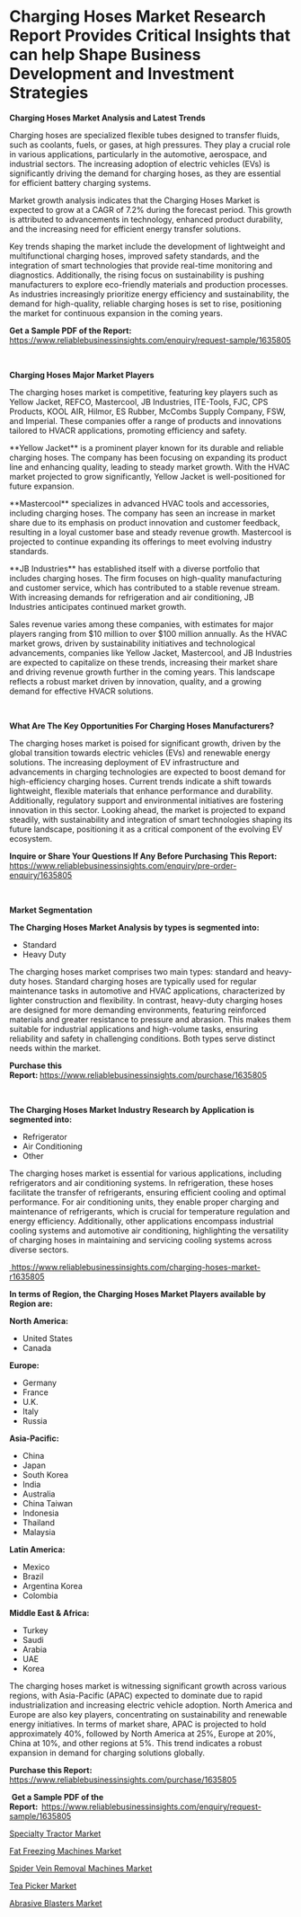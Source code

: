 <p><h1>Charging Hoses Market Research Report Provides Critical Insights that can help Shape Business Development and Investment Strategies</h1></p><p><strong>Charging Hoses Market Analysis and Latest Trends</strong></p>
<p><p>Charging hoses are specialized flexible tubes designed to transfer fluids, such as coolants, fuels, or gases, at high pressures. They play a crucial role in various applications, particularly in the automotive, aerospace, and industrial sectors. The increasing adoption of electric vehicles (EVs) is significantly driving the demand for charging hoses, as they are essential for efficient battery charging systems. </p><p>Market growth analysis indicates that the Charging Hoses Market is expected to grow at a CAGR of 7.2% during the forecast period. This growth is attributed to advancements in technology, enhanced product durability, and the increasing need for efficient energy transfer solutions. </p><p>Key trends shaping the market include the development of lightweight and multifunctional charging hoses, improved safety standards, and the integration of smart technologies that provide real-time monitoring and diagnostics. Additionally, the rising focus on sustainability is pushing manufacturers to explore eco-friendly materials and production processes. As industries increasingly prioritize energy efficiency and sustainability, the demand for high-quality, reliable charging hoses is set to rise, positioning the market for continuous expansion in the coming years.</p></p>
<p><strong>Get a Sample PDF of the Report:&nbsp;</strong> <a href="https://www.reliablebusinessinsights.com/enquiry/request-sample/1635805?utm_campaign=1138&utm_medium=2&utm_source=Github&utm_content=ia&utm_term=08042025&utm_id=charging-hoses">https://www.reliablebusinessinsights.com/enquiry/request-sample/1635805</a></p>
<p>&nbsp;</p>
<p><strong>Charging Hoses Major Market Players</strong></p>
<p><p>The charging hoses market is competitive, featuring key players such as Yellow Jacket, REFCO, Mastercool, JB Industries, ITE-Tools, FJC, CPS Products, KOOL AIR, Hilmor, ES Rubber, McCombs Supply Company, FSW, and Imperial. These companies offer a range of products and innovations tailored to HVACR applications, promoting efficiency and safety.</p><p>**Yellow Jacket** is a prominent player known for its durable and reliable charging hoses. The company has been focusing on expanding its product line and enhancing quality, leading to steady market growth. With the HVAC market projected to grow significantly, Yellow Jacket is well-positioned for future expansion.</p><p>**Mastercool** specializes in advanced HVAC tools and accessories, including charging hoses. The company has seen an increase in market share due to its emphasis on product innovation and customer feedback, resulting in a loyal customer base and steady revenue growth. Mastercool is projected to continue expanding its offerings to meet evolving industry standards.</p><p>**JB Industries** has established itself with a diverse portfolio that includes charging hoses. The firm focuses on high-quality manufacturing and customer service, which has contributed to a stable revenue stream. With increasing demands for refrigeration and air conditioning, JB Industries anticipates continued market growth.</p><p>Sales revenue varies among these companies, with estimates for major players ranging from $10 million to over $100 million annually. As the HVAC market grows, driven by sustainability initiatives and technological advancements, companies like Yellow Jacket, Mastercool, and JB Industries are expected to capitalize on these trends, increasing their market share and driving revenue growth further in the coming years. This landscape reflects a robust market driven by innovation, quality, and a growing demand for effective HVACR solutions.</p></p>
<p>&nbsp;</p>
<p><strong>What Are The Key Opportunities For Charging Hoses Manufacturers?</strong></p>
<p><p>The charging hoses market is poised for significant growth, driven by the global transition towards electric vehicles (EVs) and renewable energy solutions. The increasing deployment of EV infrastructure and advancements in charging technologies are expected to boost demand for high-efficiency charging hoses. Current trends indicate a shift towards lightweight, flexible materials that enhance performance and durability. Additionally, regulatory support and environmental initiatives are fostering innovation in this sector. Looking ahead, the market is projected to expand steadily, with sustainability and integration of smart technologies shaping its future landscape, positioning it as a critical component of the evolving EV ecosystem.</p></p>
<p><strong>Inquire or Share Your Questions If Any Before Purchasing This Report:</strong> <a href="https://www.reliablebusinessinsights.com/enquiry/pre-order-enquiry/1635805?utm_campaign=1138&utm_medium=2&utm_source=Github&utm_content=ia&utm_term=08042025&utm_id=charging-hoses">https://www.reliablebusinessinsights.com/enquiry/pre-order-enquiry/1635805</a></p>
<p>&nbsp;</p>
<p><strong>Market Segmentation</strong></p>
<p><strong>The Charging Hoses Market Analysis by types is segmented into:</strong></p>
<p><ul><li>Standard</li><li>Heavy Duty</li></ul></p>
<p><p>The charging hoses market comprises two main types: standard and heavy-duty hoses. Standard charging hoses are typically used for regular maintenance tasks in automotive and HVAC applications, characterized by lighter construction and flexibility. In contrast, heavy-duty charging hoses are designed for more demanding environments, featuring reinforced materials and greater resistance to pressure and abrasion. This makes them suitable for industrial applications and high-volume tasks, ensuring reliability and safety in challenging conditions. Both types serve distinct needs within the market.</p></p>
<p><strong>Purchase this Report:&nbsp;</strong><a href="https://www.reliablebusinessinsights.com/purchase/1635805?utm_campaign=1138&utm_medium=2&utm_source=Github&utm_content=ia&utm_term=08042025&utm_id=charging-hoses">https://www.reliablebusinessinsights.com/purchase/1635805</a></p>
<p>&nbsp;</p>
<p><strong>The Charging Hoses Market Industry Research by Application is segmented into:</strong></p>
<p><ul><li>Refrigerator</li><li>Air Conditioning</li><li>Other</li></ul></p>
<p><p>The charging hoses market is essential for various applications, including refrigerators and air conditioning systems. In refrigeration, these hoses facilitate the transfer of refrigerants, ensuring efficient cooling and optimal performance. For air conditioning units, they enable proper charging and maintenance of refrigerants, which is crucial for temperature regulation and energy efficiency. Additionally, other applications encompass industrial cooling systems and automotive air conditioning, highlighting the versatility of charging hoses in maintaining and servicing cooling systems across diverse sectors.</p></p>
<p><a href="https://www.reliablebusinessinsights.com/charging-hoses-market-r1635805?utm_campaign=1138&utm_medium=2&utm_source=Github&utm_content=ia&utm_term=08042025&utm_id=charging-hoses">&nbsp;https://www.reliablebusinessinsights.com/charging-hoses-market-r1635805</a></p>
<p><strong>In terms of Region, the Charging Hoses Market Players available by Region are:</strong></p>
<p>
    <p> <strong> North America: </strong>
        <ul>
            <li>United States</li>
            <li>Canada</li>
        </ul>
        </p> 
    <p> <strong> Europe: </strong>
        <ul>
            <li>Germany</li>
            <li>France</li>
            <li>U.K.</li>
            <li>Italy</li>
            <li>Russia</li>
        </ul>
        </p> 
    <p> <strong> Asia-Pacific: </strong>
        <ul>
            <li>China</li>
            <li>Japan</li>
            <li>South Korea</li>
            <li>India</li>
            <li>Australia</li>
            <li>China Taiwan</li>
            <li>Indonesia</li>
            <li>Thailand</li>
            <li>Malaysia</li>
        </ul>
        </p> 
    <p> <strong> Latin America: </strong>
        <ul>
            <li>Mexico</li>
            <li>Brazil</li>
            <li>Argentina Korea</li>
            <li>Colombia</li>
        </ul>
        </p> 
    <p> <strong> Middle East & Africa: </strong>
        <ul>
            <li>Turkey</li>
            <li>Saudi</li>
            <li>Arabia</li>
            <li>UAE</li>
            <li>Korea</li>
        </ul>
    </p>
    </p>
<p><p>The charging hoses market is witnessing significant growth across various regions, with Asia-Pacific (APAC) expected to dominate due to rapid industrialization and increasing electric vehicle adoption. North America and Europe are also key players, concentrating on sustainability and renewable energy initiatives. In terms of market share, APAC is projected to hold approximately 40%, followed by North America at 25%, Europe at 20%, China at 10%, and other regions at 5%. This trend indicates a robust expansion in demand for charging solutions globally.</p></p>
<p><strong>Purchase this Report: </strong><a href="https://www.reliablebusinessinsights.com/purchase/1635805?utm_campaign=1138&utm_medium=2&utm_source=Github&utm_content=ia&utm_term=08042025&utm_id=charging-hoses">https://www.reliablebusinessinsights.com/purchase/1635805</a></p>
<p>&nbsp;<strong>Get a Sample PDF of the Report:&nbsp;&nbsp;</strong><a href="https://www.reliablebusinessinsights.com/enquiry/request-sample/1635805?utm_campaign=1138&utm_medium=2&utm_source=Github&utm_content=ia&utm_term=08042025&utm_id=charging-hoses">https://www.reliablebusinessinsights.com/enquiry/request-sample/1635805</a></p>
<p><strong></strong></p>
<p><p><a href="https://github.com/guyerkanakwu/Market-Research-Report-List-1/blob/main/specialty-tractor-market.md?utm_campaign=1138&utm_medium=2&utm_source=Github&utm_content=ia&utm_term=08042025&utm_id=charging-hoses">Specialty Tractor Market</a></p><p><a href="https://github.com/bhuraoutenc8/Market-Research-Report-List-1/blob/main/fat-freezing-machines-market.md?utm_campaign=1138&utm_medium=2&utm_source=Github&utm_content=ia&utm_term=08042025&utm_id=charging-hoses">Fat Freezing Machines Market</a></p><p><a href="https://github.com/syskamazucqa/Market-Research-Report-List-1/blob/main/spider-vein-removal-machines-market.md?utm_campaign=1138&utm_medium=2&utm_source=Github&utm_content=ia&utm_term=08042025&utm_id=charging-hoses">Spider Vein Removal Machines Market</a></p><p><a href="https://github.com/totrisammir/Market-Research-Report-List-1/blob/main/tea-picker-market.md?utm_campaign=1138&utm_medium=2&utm_source=Github&utm_content=ia&utm_term=08042025&utm_id=charging-hoses">Tea Picker Market</a></p><p><a href="https://github.com/tandepinho3p/Market-Research-Report-List-1/blob/main/abrasive-blasters-market.md?utm_campaign=1138&utm_medium=2&utm_source=Github&utm_content=ia&utm_term=08042025&utm_id=charging-hoses">Abrasive Blasters Market</a></p></p>